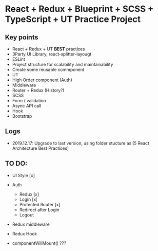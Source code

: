 # React + Redux + Blueprint + SCSS + TypeScript + UT Practice Project


## Key points
- React + Redux + UT **BEST** practices
- 3Party UI Library, react-splitter-layougt
- ESLint
- Project structure for scalability and maintainability
- Create some reusable commponent 
- UT
- High Order component (Auth)
- Middleware
- Router + Redux (History?)
- SCSS
- Form / validation
- Async API call
- Hook
- Bootstrap

## Logs
- 2019.12.17: Upgrade to last version, using folder stucture as [5 React Architecture Best Practices]


## TO DO:
- UI Style   [x]

- Auth 
  - Redux                     [x]
  - Login                     [x]
  - Protected Router          [x]
  - Redirect after Login  
  - Logout            
  
- Redux middleware
- Redux Hook
- componentWillMount() ???

